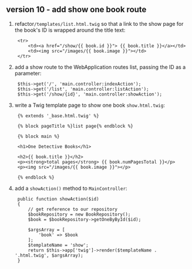 
## version 10 - add show one book route

1. refactor`/templates/list.html.twig` so that a link to the show page for the book's ID is wrapped around the title text:

        <tr>
            <td><a href="/show/{{ book.id }}"> {{ book.title }}</a></td>
            <td><img src="/images/{{ book.image }}"></td>
        </tr>

1. add a show route to the WebApplication routes list, passing the ID as a parameter:

        $this->get('/', 'main.controller:indexAction');
        $this->get('/list', 'main.controller:listAction');
        $this->get('/show/{id}', 'main.controller:showAction');

1. write a Twig template page to show one book `show.html.twig`:

        {% extends '_base.html.twig' %}

        {% block pageTitle %}list page{% endblock %}

        {% block main %}

        <h1>One Detective Books</h1>

        <h2>{{ book.title }}</h2>
        <p><strong>total pages</strong> {{ book.numPagesTotal }}</p>
        <p><img src="/images/{{ book.image }}"></p>

        {% endblock %}

1. add a `showAction()` method to `MainController`:

        public function showAction($id)
        {
            // get reference to our repository
            $bookRepository = new BookRepository();
            $book = $bookRepository->getOneByById($id);

            $argsArray = [
                'book' => $book
            ];
            $templateName = 'show';
            return $this->app['twig']->render($templateName . '.html.twig', $argsArray);
        }